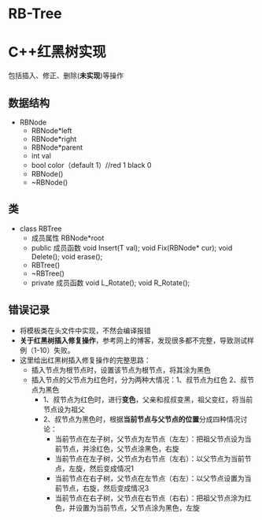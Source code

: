 # RB-Tree
# C++红黑树实现

包括插入、修正、删除(**未实现**)等操作

## 数据结构

* RBNode
  * RBNode*left
  * RBNode*right
  * RBNode*parent
  * int val
  * bool color（default 1）//red 1  black 0
  * RBNode()
  * ~RBNode()

## 类

* class RBTree
  * 成员属性 RBNode*root
  * public 成员函数 void Insert(T val);  void Fix(RBNode* cur);  void Delete();  void erase();
  * RBTree()
  * ~RBTree()
  * private 成员函数 void L_Rotate(); void R_Rotate();

## 错误记录

* 将模板类在头文件中实现，不然会编译报错
* **关于红黑树插入修复操作**，参考网上的博客，发现很多都不完整，导致测试样例（1-10）失败。
* 这里给出红黑树插入修复操作的完整思路：
  * 插入节点为根节点时，设置该节点为根节点，将其涂为黑色
  * 插入节点的父节点为红色时，分为两种大情况：1、叔节点为红色 2、叔节点为黑色
    * 1、叔节点为红色时，进行**变色**，父亲和叔叔变黑，祖父变红，将当前节点设为祖父
    * 2、叔节点为黑色时，根据**当前节点与父节点的位置**分成四种情况讨论：
      * 当前节点在左子树，父节点为左节点（左左）：把祖父节点设为当前节点，并涂红色，父节点涂黑色，右旋
      * 当前节点在左子树，父节点为右节点（左右）：以父节点为当前节点，左旋，然后变成情况1
      * 当前节点在右子树，父节点在左节点（右左）：以父节点设置为当前节点，右旋，然后变成情况3
      * 当前节点在右子树，父节点在右节点（右右）：把祖父节点涂为红色，并设置为当前节点，父节点涂为黑色，左旋
